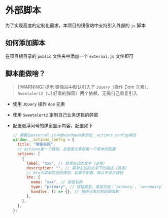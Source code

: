 # 外部脚本

为了实现高度的定制化需求，本项目的镜像站中支持引入外部的 `js` 脚本

## 如何添加脚本

在项目根目录的 `public` 文件夹中添加一个 `external.js` 文件即可

## 脚本能做啥？

> [!WARNING] 提示
> 镜像站中默认引入了 `JQuery`（操作 Dom 元素）、`Sweetalert2`（UI 好看的弹窗）两个依赖，无需自己重复引入

- 使用 `JQuery` 操作 `dom` 元素
- 使用 `Sweetalert2` 定制自己业务逻辑的弹窗
- 配置悬浮问号的弹窗显示内容，配置如下

  ```js
  // 需要在external.js中给window对象添加__actions_config属性
  window.__actions_config = {
    title: "弹窗标题",
    // actions是一个数组，且里面元素是每一个菜单的配置
    actions: [
      {
        label: "xxx", // 菜单左边的文字（必填）
        description: "", // 菜单左边的文字下的描述（选填）
        // btn为菜单右边的按钮，如果不配置，默认不显示按钮
        btn: {
          name: "xxx", // 按钮名称
          type: "primary", // 按钮类型，类型可选：`primary`、`secondary`
          handler: () => {}, // 按钮点击后的回调函数
        },
      },
    ],
  };
  ```
